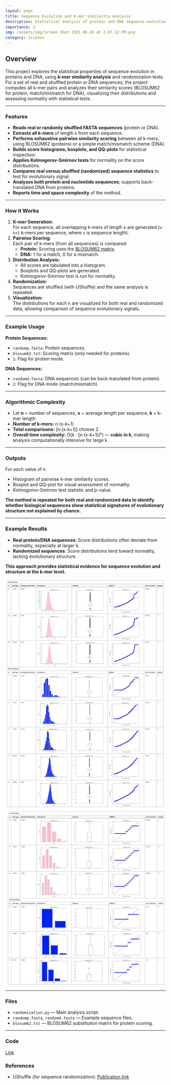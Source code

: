 ```yaml
---
layout: page
title: Sequence Evolution and K-mer Similarity Analysis
description: Statistical analysis of protein and DNA sequence evolution using k-mer comparisons and randomization.
importance: 3
img: /assets/img/Screen Shot 2021-06-26 at 2.07.12 PM.png
category: science
---
```


## Overview

This project explores the statistical properties of sequence evolution in proteins and DNA, using **k-mer similarity analysis** and randomization tests. For a set of real and shuffled protein or DNA sequences, the project computes all k-mer pairs and analyzes their similarity scores (BLOSUM62 for protein, match/mismatch for DNA), visualizing their distributions and assessing normality with statistical tests.

---

### Features

- **Reads real or randomly shuffled FASTA sequences** (protein or DNA).
- **Extracts all k-mers** of length `k` from each sequence.
- **Performs exhaustive pairwise similarity scoring** between all k-mers, using BLOSUM62 (proteins) or a simple match/mismatch scheme (DNA).
- **Builds score histograms, boxplots, and QQ-plots** for statistical inspection.
- **Applies Kolmogorov-Smirnov tests** for normality on the score distributions.
- **Compares real versus shuffled (randomized) sequence statistics** to test for evolutionary signal.
- **Analyzes both protein and nucleotide sequences**; supports back-translated DNA from proteins.
- **Reports time and space complexity** of the method.

---

### How it Works

1. **K-mer Generation:**  
   For each sequence, all overlapping k-mers of length `k` are generated (`x-k+1` k-mers per sequence, where `x` is sequence length).
2. **Pairwise Scoring:**  
   Each pair of k-mers (from all sequences) is compared:
   - **Protein:** Scoring uses the [BLOSUM62 matrix](blosum62.txt).
   - **DNA:** 1 for a match, 0 for a mismatch.
3. **Distribution Analysis:**  
   - All scores are tabulated into a histogram.
   - Boxplots and QQ-plots are generated.
   - Kolmogorov-Smirnov test is run for normality.
4. **Randomization:**  
   Sequences are shuffled (with UShuffle) and the same analysis is repeated.
5. **Visualization:**  
   The distributions for each `k` are visualized for both real and randomized data, allowing comparison of sequence evolutionary signals.

---

### Example Usage

**Protein Sequences:**
- `randomp.fasta`: Protein sequences.
- `blosum62.txt`: Scoring matrix (only needed for proteins).
- `1`: Flag for protein mode.

**DNA Sequences:**
- `randomd.fasta`: DNA sequences (can be back-translated from protein).
- `2`: Flag for DNA mode (match/mismatch).

---

### Algorithmic Complexity

- Let **n** = number of sequences, **x** = average length per sequence, **k** = k-mer length.
- **Number of k-mers:** n·(x-k+1)
- **Total comparisons:** [n·(x-k+1)] choose 2
- **Overall time complexity:** O(k · [n·(x-k+1)]²) — **cubic in k**, making analysis computationally intensive for large k.

---

### Outputs

For each value of `k`:
- Histogram of pairwise k-mer similarity scores.
- Boxplot and QQ-plot for visual assessment of normality.
- Kolmogorov-Smirnov test statistic and p-value.

**The method is repeated for both real and randomized data to identify whether biological sequences show statistical signatures of evolutionary structure not explained by chance.**

---

### Example Results

- **Real protein/DNA sequences**: Score distributions often deviate from normality, especially at larger k.
- **Randomized sequences**: Score distributions tend toward normality, lacking evolutionary structure.

**This approach provides statistical evidence for sequence evolution and structure at the k-mer level.**

![Protein sequence k-mer distribution](/assets/img/Screen%20Shot%202021-06-26%20at%202.07.12%20PM.png)
![DNA sequence k-mer distribution](/assets/img/Screen%20Shot%202021-06-26%20at%202.08.19%20PM.png)


---

### Files

- `randomization.py` — Main analysis script.
- `randomp.fasta`, `randomd.fasta` — Example sequence files.
- `blosum62.txt` — BLOSUM62 substitution matrix for protein scoring.


---
### Code
[Link](https://github.com/pinakirm/Sequence_Evolution)

### References
- UShuffle (for sequence randomization): [Publication link](https://academic.oup.com/bioinformatics/article/24/9/1013/206288)
